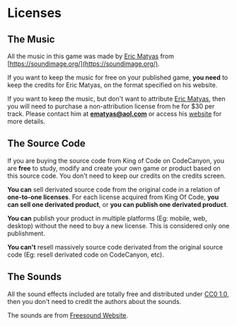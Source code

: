 # Licenses

## The Music

All the music in this game was made by [Eric Matyas](https://soundimage.org/) from [https://soundimage.org/](https://soundimage.org/). 

If you want to keep the music for free on your published game, **you need** to keep the credits for Eric Matyas, on the format specified on his website.

If you want to keep the music, but don't want to attribute [Eric Matyas](https://soundimage.org/), then you will need to purchase a non-attribution license from he for $30 per track. Please contact him at **ematyas@aol.com** or access his [website](https://soundimage.org/) for more details.

## The Source Code

If you are buying the source code from King of Code on CodeCanyon, you are **free** to study, modify and create your own game or product based on this source code. You don't need to keep our credits on the credits screen.

**You can** sell derivated source code from the original code in a relation of **one-to-one licenses**. For each license acquired from King Of Code, **you can sell one derivated product**, or **you can publish one derivated product**.

**You can** publish your product in multiple platforms (Eg: mobile, web, desktop) without the need to buy a new license. This is considered only one publishment. 

**You can't** resell massively source code derivated from the original source code (Eg: resell derivated code on CodeCanyon, etc).

## The Sounds

All the sound effects included are totally free and distributed under [CC0 1.0](https://creativecommons.org/publicdomain/zero/1.0/), then you don't need to credit the authors about the sounds.

The sounds are from [Freesound Website](https://freesound.org/).